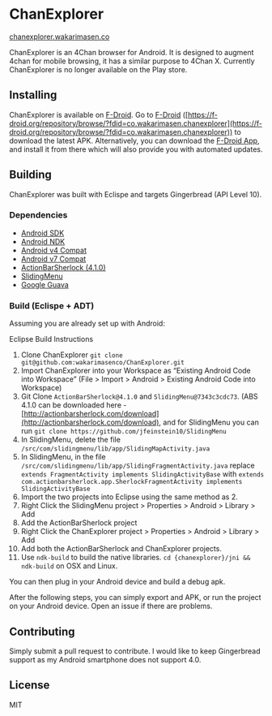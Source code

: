 ChanExplorer
============

[chanexplorer.wakarimasen.co](http://chanexplorer.wakarimasen.co/)

ChanExplorer is an 4Chan browser for Android. It is designed to augment 4chan for mobile browsing, it has a similar purpose to 4Chan X. Currently ChanExplorer is no longer available on the Play store.

## Installing
ChanExplorer is available on [F-Droid](https://f-droid.org/repository/browse/?fdid=co.wakarimasen.chanexplorer). Go to [F-Droid](https://f-droid.org/repository/browse/?fdid=co.wakarimasen.chanexplorer) ([https://f-droid.org/repository/browse/?fdid=co.wakarimasen.chanexplorer](https://f-droid.org/repository/browse/?fdid=co.wakarimasen.chanexplorer)) to download the latest APK. Alternatively, you can download the [F-Droid App](https://f-droid.org/), and install it from there which will also provide you with automated updates.

## Building
ChanExplorer was built with Eclispe and targets Gingerbread (API Level 10).

### Dependencies

+ [Android SDK](http://developer.android.com/sdk/index.html)
+ [Android NDK](http://developer.android.com/tools/sdk/ndk/index.html)
+ [Android v4 Compat](http://developer.android.com/tools/support-library/setup.html)
+ [Android v7 Compat](http://developer.android.com/tools/support-library/setup.html)
+ [ActionBarSherlock (4.1.0)](http://actionbarsherlock.com/)
+ [SlidingMenu](http://github.com/jfeinstein10/SlidingMenu)
+ [Google Guava](https://code.google.com/p/guava-libraries/)

### Build (Eclispe + ADT)

Assuming you are already set up with Android:

Eclipse Build Instructions

1. Clone ChanExplorer `git clone git@github.com:wakarimasenco/ChanExplorer.git`
2. Import ChanExplorer into your Workspace as “Existing Android Code into Workspace” (File > Import > Android > Existing Android Code into Workspace)
3. Git Clone `ActionBarSherlock@4.1.0` and `SlidingMenu@7343c3cdc73`. (ABS 4.1.0 can be downloaded here - [http://actionbarsherlock.com/download](http://actionbarsherlock.com/download), and for SlidingMenu you can run `git clone https://github.com/jfeinstein10/SlidingMenu`
4. In SlidingMenu, delete the file `/src/com/slidingmenu/lib/app/SlidingMapActivity.java`
5. In SlidingMenu, in the file `/src/com/slidingmenu/lib/app/SlidingFragmentActivity.java` replace `extends FragmentActivity implements SlidingActivityBase` with `extends com.actionbarsherlock.app.SherlockFragmentActivity implements SlidingActivityBase`
6. Import the two projects into Eclipse using the same method as 2.
7. Right Click the SlidingMenu project > Properties > Android > Library > Add
8. Add the ActionBarSherlock project
9. Right Click the ChanExplorer project > Properties > Android > Library > Add
10. Add both the ActionBarSherlock and ChanExplorer projects.
11. Use `ndk-build` to build the native libraries. `cd {chanexplorer}/jni && ndk-build` on OSX and Linux.

You can then plug in your Android device and build a debug apk.

After the following steps, you can simply export and APK, or run the project on your Android device. Open an issue if there are problems.

## Contributing

Simply submit a pull request to contribute. I would like to keep Gingerbread support as my Android smartphone does not support 4.0.

## License
MIT
